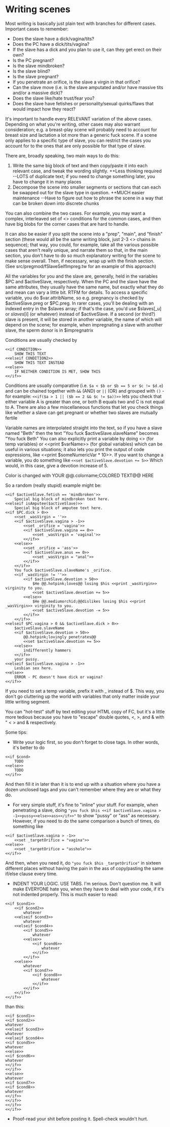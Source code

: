 ﻿<!-- cSpell:ignore cond -->

# Writing scenes

Most writing is basically just plain text with branches for different cases.
Important cases to remember:

- Does the slave have a dick/vagina/tits?
- Does the PC have a dick/tits/vagina?
- If the slave has a dick and you plan to use it, can they get erect on their own?
- Is the PC pregnant?
- Is the slave mindbroken?
- Is the slave blind?
- Is the slave pregnant?
- If you penetrate an orifice, is the slave a virgin in that orifice?
- Can the slave move (i.e. is the slave amputated and/or have massive tits and/or a massive dick)?
- Does the slave like/hate trust/fear you?
- Does the slave have fetishes or personality/sexual quirks/flaws that would impact how they react?

It's important to handle every RELEVANT variation of the above cases. Depending on what you're writing, other cases may also warrant consideration; e.g. a breast-play scene will probably need to account for breast size and lactation a lot more than a generic fuck scene. If a scene only applies to a specific type of slave, you can restrict the cases you account for to the ones that are only possible for that type of slave.

There are, broadly speaking, two main ways to do this:

1. Write the same big block of text and then copy/paste it into each relevant case, and tweak the wording slightly.
 ++Less thinking required
 --LOTS of duplicate text; if you need to change something later, you have to change it in many places
2. Decompose the scene into smaller segments or sections that can each be swapped out for the slave type in question.
 ++MUCH easier maintenance
 --Have to figure out how to phrase the scene in a way that can be broken down into discrete chunks

You can also combine the two cases. For example, you may want a complex, interleaved set of <<if>> conditions for the common cases, and then have big blobs for the corner cases that are hard to handle.

It can also be easier if you split the scene into a "prep", "main", and "finish" section (these would all be the same writing block, just 2-3 <<if>> chains in sequence); that way, you could, for example, take all the various possible cases that aren't really unique, and narrate them so that, in the main section, you don't have to do so much explanatory writing for the scene to make sense overall. Then, if necessary, wrap up with the finish section. (See src/pregmod/fSlaveSelfImpreg.tw for an example of this approach)

All the variables for you and the slave are, generally, held in the variables $PC and $activeSlave, respectively. When the PC and the slave have the same attributes, they usually have the same name, but exactly what they do and mean can vary a little bit. RTFM for details. To access a specific variable, you do $var.attribName, so e.g. pregnancy is checked by $activeSlave.preg or $PC.preg. In rarer cases, you'll be dealing with an indexed entry in the $slaves array; if that's the case, you'd use $slaves[_u] or $slaves[$i] (or whatever) instead of $activeSlave. If a second (or third?) slave is present, it will be stored in another variable, the name of which will depend on the scene; for example, when impregnating a slave with another slave, the sperm donor is in $impregnatrix

Conditions are usually checked by

```sugarcube
<<if CONDITION>>
    SHOW THIS TEXT
<<elseif CONDITION2>>
    SHOW THIS TEXT INSTEAD
<<else>>
    IF NEITHER CONDITION IS MET, SHOW THIS
<</if>>
```

Conditions are usually comparative (i.e. `$a < $b or $b == 5 or $c != $d.e`) and can be chained together with `&&` (AND) or `||` (OR) and grouped with `()` - for example:
`<<if($a > 1 || ($b == 2 && $c != $a))>>`
lets you check that either variable A is greater than one, or both B equals two and C is not equal to A.
There are also a few miscellaneous functions that let you check things like whether a slave can get pregnant or whether two slaves are mutually fertile

Variable names are interpolated straight into the text, so if you have a slave named "Beth" then the text
"You fuck $activeSlave.slaveName" becomes "You fuck Beth"
You can also explicitly print a variable by doing <<print _varName>> (for temp variables) or <<print $varName>> (for global variables) which can be useful in various situations; it also lets you print the output of code expressions, like <<print $someNumericVar * 10>>.
If you want to change a variable, you do something like
`<<set $activeSlave.devotion += 5>>`
Which would, in this case, give a devotion increase of 5.

Color is changed with YOUR @@.colorname;COLORED TEXT@@ HERE

So a random (really stupid) example might be:

```sugarcube
<<if $activeSlave.fetish == 'mindbroken'>>
    Special big block of mindbroken text here.
<<elseif isAmputee($activeSlave)>>
    Special big block of amputee text here.
<<if $PC.dick > 0>>
    <<set _wasVirgin = ''>>
    <<if $activeSlave.vagina > -1>>
        <<set _orifice = 'vagina'>>
        <<if $activeSlave.vagina == 0>>
            <<set _wasVirgin = 'vaginal'>>
        <</if>>
    <<else>>
        <<set _orifice = 'ass'>>
        <<if $activeSlave.anus == 0>>
            <<set _wasVirgin = "anal">>
        <</if>>
    <</if>>
    You fuck $activeSlave.slaveName's _orifice.
    <<if _wasVirgin != ''>>
        <<if $activeSlave.devotion > 50>>
            $He @@.hotpink;loves@@ losing $his <<print _wasVirgin>> virginity to you.
            <<set $activeSlave.devotion += 5>>
        <<else>>
            $He @@.mediumorchid;@@dislikes losing $his <<print _wasVirgin>> virginity to you.
            <<set $activeSlave.devotion -= 5>>
        <</if>>
    <</if>>
<<elseif $PC.vagina > 0 && $activeSlave.dick > 0>>
    $activeSlave.slaveName
    <<if $activeSlave.devotion > 50>>
        @@.hotpink;lovingly penetrates@@
        <<set $activeSlave.devotion += 5>>
    <<else>>
        indifferently hammers
    <</if>>
    your pussy.
<<elseif $activeSlave.vagina > -1>>
    Lesbian sex here.
<<else>>
    ERROR - PC doesn't have dick or vagina?
<</if>>
```

If you need to set a temp variable, prefix it with _ instead of $. This way, you don't go cluttering up the world with variables that only matter inside your little writing segment.

You can "hot-test" stuff by text editing your HTML copy of FC, but it's a little more tedious because you have to "escape" double quotes, <, >, and & with &quot; &lt; &gt; and &amp; respectively.

Some tips:

- Write your logic first, so you don't forget to close tags. In other words, it's better to do

```sugarcube
<<if $cond>
    TODO
<<else>>
    TODO
<</if>>
```

And then fill it in later than it is to end up with a situation where you have a dozen unclosed tags and you can't remember where they are or what they do.

- For very simple stuff, it's fine to "inline" your stuff. For example, when penetrating a slave, doing `"you fuck $his <<if $activeSlave.vagina > -1>>pussy<<else>>ass<</if>>"` to show "pussy" or "ass" as necessary. However, if you need to do the same comparison a bunch of times, do something like

```sugarcube
<<if $activeSlave.vagina > -1>>
    <<set _targetOrifice = "vagina">>
<<else>>
    <<set _targetOrifice = "asshole">>
<</if>>
```

And then, when you need it, do `"you fuck $his _targetOrifice"` in sixteen different places without having the pain in the ass of copy/pasting the same if/else clause every time.

- INDENT YOUR LOGIC. USE TABS. I'm serious. Don't question me. It will make EVERYONE hate you, when they have to deal with your code, if it's not indented properly.
This is much easier to read:

```sugarcube
<<if $cond1>>
    <<if $cond2>>
        whatever
    <<elseif $cond3>>
        whatever
    <<elseif $cond4>>
        <<if $cond5>>
            whatever
        <<else>>
            <<if $cond6>>
                whatever
            <</if>>
        <</if>>
    <<else>>
        whatever
        <<if $cond7>>
            <<if $cond8>>
                whatever
            <</if>>
        <</if>>
    <</if>>
<</if>>
```

than this:

```sugarcube
<<if $cond1>>
<<if $cond2>>
whatever
<<elseif $cond3>>
whatever
<<elseif $cond4>>
<<if $cond5>>
whatever
<<else>>
<<if $cond6>>
whatever
<</if>>
<</if>>
<<else>>
whatever
<<if $cond7>>
<<if $cond8>>
whatever
<</if>>
<</if>>
<</if>>
<</if>>
```

- Proof-read your shit before posting it. Spell-check wouldn't hurt.
